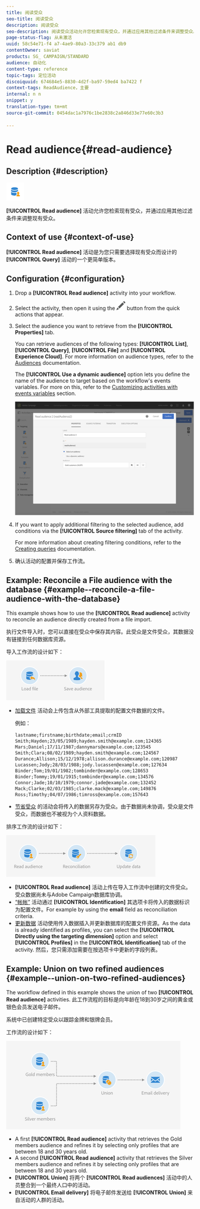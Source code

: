 ```yaml
---
title: 阅读受众
seo-title: 阅读受众
description: 阅读受众
seo-description: 阅读受众活动允许您检索现有受众，并通过应用其他过滤条件来调整受众。
page-status-flag: 从未激活
uuid: 58c54e71-f4 a7-4ae9-80a3-33c379 ab1 db9
contentOwner: saviat
products: SG_ CAMPAIGN/STANDARD
audience: 自动化
content-type: reference
topic-tags: 定位活动
discoiquuid: 674684e5-8830-4d2f-ba97-59ed4 ba7422 f
context-tags: ReadAudience，主要
internal: n n
snippet: y
translation-type: tm+mt
source-git-commit: 0454dac1a7976c1be2838c2a846d33e77e60c3b3

---
```



# Read audience{#read-audience}

## Description {#description}

![](assets/prefill.png)

**[!UICONTROL Read audience]** 活动允许您检索现有受众，并通过应用其他过滤条件来调整现有受众。

## Context of use {#context-of-use}

**[!UICONTROL Read audience]** 活动是为您只需要选择现有受众而设计的 **[!UICONTROL Query]** 活动的一个更简单版本。

## Configuration {#configuration}

1. Drop a **[!UICONTROL Read audience]** activity into your workflow.
1. Select the activity, then open it using the ![](assets/edit_darkgrey-24px.png) button from the quick actions that appear.
1. Select the audience you want to retrieve from the **[!UICONTROL Properties]** tab.

   You can retrieve audiences of the following types: **[!UICONTROL List]**, **[!UICONTROL Query]**, **[!UICONTROL File]** and **[!UICONTROL Experience Cloud]**. For more information on audience types, refer to the [Audiences](../../audiences/using/about-audiences.md) documentation.

   The **[!UICONTROL Use a dynamic audience]** option lets you define the name of the audience to target based on the workflow's events variables. For more on this, refer to the [Customizing activities with events variables](../../automating/using/calling-a-workflow-with-external-parameters.md#customizing-activities-with-events-variables) section.

   ![](assets/readaudience_activity1.png)

1. If you want to apply additional filtering to the selected audience, add conditions via the **[!UICONTROL Source filtering]** tab of the activity.

   For more information about creating filtering conditions, refer to the [Creating queries](../../automating/using/editing-queries.md#creating-queries) documentation.

1. 确认活动的配置并保存工作流。

## Example: Reconcile a File audience with the database {#example--reconcile-a-file-audience-with-the-database}

This example shows how to use the **[!UICONTROL Read audience]** activity to reconcile an audience directly created from a file import.

执行文件导入时，您可以直接在受众中保存其内容。此受众是文件受众，其数据没有链接到任何数据库资源。

导入工作流的设计如下：

![](assets/readaudience_activity_example3.png)

* [加载文件](../../automating/using/load-file.md) 活动会上传包含从外部工具提取的配置文件数据的文件。

   例如：

   ```
   lastname;firstname;birthdate;email;crmID
   Smith;Hayden;23/05/1989;hayden.smith@example.com;124365
   Mars;Daniel;17/11/1987;dannymars@example.com;123545
   Smith;Clara;08/02/1989;hayden.smith@example.com;124567
   Durance;Allison;15/12/1978;allison.durance@example.com;120987
   Lucassen;Jody;28/03/1988;jody.lucassen@example.com;127634
   Binder;Tom;19/01/1982;tombinder@example.com;128653
   Binder;Tommy;19/01/1915;tombinder@example.com;134576
   Connor;Jade;10/10/1979;connor.jade@example.com;132452
   Mack;Clarke;02/03/1985;clarke.mack@example.com;149876
   Ross;Timothy;04/07/1986;timross@example.com;157643
   ```

* [节省受众](../../automating/using/save-audience.md) 的活动会将传入的数据另存为受众。由于数据尚未协调，受众是文件受众，而数据也不被视为个人资料数据。

排序工作流的设计如下：

![](assets/readaudience_activity_example2.png)

* **[!UICONTROL Read audience]** 活动上传在导入工作流中创建的文件受众。受众数据尚未与Adobe Campaign数据库协调。
* [“帐帐”](../../automating/using/reconciliation.md) 活动通过 **[!UICONTROL Identification]** 其选项卡将传入的数据标识为配置文件。For example by using the **email** field as reconciliation criteria.
* [更新数据](../../automating/using/update-data.md) 活动使用传入数据插入并更新数据库的配置文件资源。As the data is already identified as profiles, you can select the **[!UICONTROL Directly using the targeting dimension]** option and select **[!UICONTROL Profiles]** in the **[!UICONTROL Identification]** tab of the activity. 然后，您只需添加需要在按选项卡中更新的字段列表。

## Example: Union on two refined audiences {#example--union-on-two-refined-audiences}

The workflow defined in this example shows the union of two **[!UICONTROL Read audience]** activities. 此工作流程的目标是向年龄在18到30岁之间的黄金或银色会员发送电子邮件。

系统中已创建特定受众以跟踪金牌和银牌会员。

工作流的设计如下：

![](assets/readaudience_activity_example1.png)

* A first **[!UICONTROL Read audience]** activity that retrieves the Gold members audience and refines it by selecting only profiles that are between 18 and 30 years old.
* A second **[!UICONTROL Read audience]** activity that retrieves the Silver members audience and refines it by selecting only profiles that are between 18 and 30 years old.
* **[!UICONTROL Union]** 将两个 **[!UICONTROL Read audiences]** 活动中的人员整合到一个最终人口中的活动。
* **[!UICONTROL Email delivery]** 将电子邮件发送给 **[!UICONTROL Union]** 来自活动的人群的活动。

